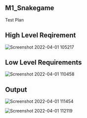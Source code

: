 ## M1_Snakegame

Test Plan 

## High Level Reqirement
![Screenshot 2022-04-01 105217](https://user-images.githubusercontent.com/102678112/161200040-4e9d7d92-8f5a-448f-b81c-95b67d833062.png)

## Low Level Requirements
![Screenshot 2022-04-01 110458](https://user-images.githubusercontent.com/102678112/161201379-265dc679-08df-42fd-8fc3-5e32d089293b.png)

## Output
![Screenshot 2022-04-01 111454](https://user-images.githubusercontent.com/102678112/161203926-bfc16d5a-fc72-47d8-811a-01449bb98a0f.png)

![Screenshot 2022-04-01 112119](https://user-images.githubusercontent.com/102678112/161203967-141fed1e-0e1c-490e-b2ab-b948bc5e3798.png)
